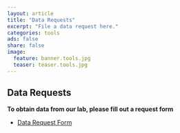 ```yaml
---
layout: article
title: "Data Requests"
excerpt: "File a data request here."
categories: tools
ads: false
share: false
image:
  feature: banner.tools.jpg
  teaser: teaser.tools.jpg
---
```


## Data Requests
**To obtain data from our lab, please fill out a request form**

- [Data Request Form](https://edc.camhx.ca/redcap/surveys/?s=YF4MLAJLYR)
